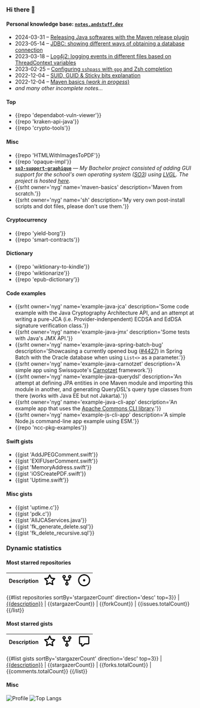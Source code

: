 ### Hi there 👋

#### Personal knowledge base: [`notes.andstuff.dev`](https://notes.andstuff.dev)

- 2024-03-31 – [Releasing Java softwares with the Maven release plugin](https://notes.andstuff.dev/prog/java/release/)
- 2023-05-14 – [JDBC: showing different ways of obtaining a database connection](https://notes.andstuff.dev/prog/java/jdbc)
- 2023-03-18 – [Log4j2: logging events in different files based on ThreadContext variables](https://notes.andstuff.dev/prog/java/log4j2)
- 2023-02-25 – [Configuring `sshpass` with `gpg` and Zsh completion](https://notes.andstuff.dev/softwares/sshpass)
- 2022-12-04 – [SUID, GUID & Sticky bits explanation](https://notes.andstuff.dev/os/linux/suid)
- 2022-12-04 – [Maven basics (*work in progess*)](https://notes.andstuff.dev/softwares/maven)
- *and many other incomplete notes…*

#### Top

- {{repo 'dependabot-vuln-viewer'}}
- {{repo 'kraken-api-java'}}
- {{repo 'crypto-tools'}}

#### Misc

- {{repo 'HTMLWithImagesToPDF'}}
- {{repo 'opaque-impl'}}
- [**`so3-support-graphique`**](https://gitlab.com/nyg/so3-support-graphique) — *My Bachelor project consisted of adding GUI support for the school's own operating system ([SO3](smartobjectoriented/so3)) using [LVGL](lvgl/lvgl). The project is hosted [here](https://nyg.gitlab.io/so3-support-graphique/index.html).*
- {{srht owner='nyg' name='maven-basics' description='Maven from scratch.'}}
- {{srht owner='nyg' name='sh' description='My very own post-install scripts and dot files, please don\'t use them.'}}

#### Cryptocurrency

- {{repo 'yield-borg'}}
- {{repo 'smart-contracts'}}

#### Dictionary

- {{repo 'wiktionary-to-kindle'}}
- {{repo 'wiktionarize'}}
- {{repo 'epub-dictionary'}}

#### Code examples

- {{srht owner='nyg' name='example-java-jca' description='Some code example with the Java Cryptography Architecture API, and an attempt at writing a pure-JCA (i.e. Provider-indenpendent) ECDSA and EdDSA signature verification class.'}}
- {{srht owner='nyg' name='example-java-jmx' description='Some tests with Java\'s JMX API.'}}
- {{srht owner='nyg' name='example-java-spring-batch-bug' description='Showcasing a currently opened bug ([#4427](spring-projects/spring-batch/issues/4427)) in Spring Batch with the Oracle database when using `List<>` as a parameter.'}}
- {{srht owner='nyg' name='example-java-carnotzet' description='A simple app using Swissquote\'s [Carnotzet](swissquote/carnotzet) framework.'}}
- {{srht owner='nyg' name='example-java-querydsl' description='An attempt at defining JPA entities in one Maven module and importing this module in another, and generating QueryDSL\'s query type classes from there (works with Java EE but not Jakarta).'}}
- {{srht owner='nyg' name='example-java-cli-app' description='An example app that uses the [Apache Commons CLI library](https://commons.apache.org/proper/commons-cli).'}}
- {{srht owner='nyg' name='example-js-cli-app' description='A simple Node.js command-line app example using ESM.'}}
- {{repo 'ncc-pkg-examples'}}

#### Swift gists

- {{gist 'AddJPEGComment.swift'}}
- {{gist 'EXIFUserComment.swift'}}
- {{gist 'MemoryAddress.swift'}}
- {{gist 'iOSCreatePDF.swift'}}
- {{gist 'Uptime.swift'}}

#### Misc gists

- {{gist 'uptime.c'}}
- {{gist 'pdk.c'}}
- {{gist 'AllJCAServices.java'}}
- {{gist 'fk_generate_delete.sql'}}
- {{gist 'fk_delete_recursive.sql'}}

### Dynamic statistics

#### Most starred repositories

| Description | ![stargazers](assets/stargazers.svg) | ![forks](assets/forks.svg) | ![issues](assets/issues.svg)
| :--- | ---: | ---: | ---: |
{{#list repositories sortBy='stargazerCount' direction='desc' top=3}}
| [{{description}}]({{url}}) | {{stargazerCount}} | {{forkCount}} | {{issues.totalCount}}
{{/list}}

#### Most starred gists

| Description | ![stargazers](assets/stargazers.svg) | ![forks](assets/forks.svg) | ![comments](assets/comments.svg)
| :--- | ---: | ---: | ---: |
{{#list gists sortBy='stargazerCount' direction='desc' top=3}}
| [{{description}}]({{url}}) | {{stargazerCount}} | {{forks.totalCount}} | {{comments.totalCount}}
{{/list}}

#### Misc

![Profile](https://github-readme-stats.vercel.app/api?username=nyg&show_icons=true&show=discussions_started)
![Top Langs](https://github-readme-stats.vercel.app/api/top-langs/?username=nyg&layout=compact)
